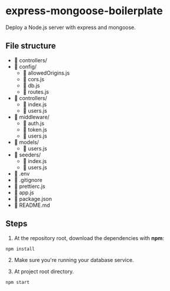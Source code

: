 # express-mongoose-boilerplate

Deploy a Node.js server with express and mongoose.

## File structure

- :file_folder: controllers/
- :open_file_folder: config/
  - :page_facing_up: allowedOrigins.js
  - :page_facing_up: cors.js
  - :page_facing_up: db.js
  - :page_facing_up: routes.js
- :open_file_folder: controllers/
  - :page_facing_up: index.js
  - :page_facing_up: users.js
- :open_file_folder: middleware/
  - :page_facing_up: auth.js
  - :page_facing_up: token.js
  - :page_facing_up: users.js
- :open_file_folder: models/
  - :page_facing_up: users.js
- :open_file_folder: seeders/
  - :page_facing_up: index.js
  - :page_facing_up: users.js
- :page_facing_up: .env 
- :page_facing_up: .gitignore
- :page_facing_up: prettierc.js
- :page_facing_up: app.js
- :page_facing_up: package.json
- :page_facing_up: README.md

## Steps

1. At the repository root, download the dependencies with **npm**:
```
npm install
```

2. Make sure you're running your database service.

3. At project root directory.
```
npm start
```

